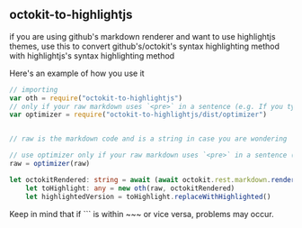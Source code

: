 ## octokit-to-highlightjs

if you are using github's markdown renderer and want to use highlightjs themes, use this to convert github's/octokit's syntax highlighting method with highlightjs's syntax highlighting method

Here's an example of how you use it

```typescript
// importing
var oth = require("octokit-to-highlightjs")
// only if your raw markdown uses `<pre>` in a sentence (e.g. If you typed something like: "the tag \<pre\> is used to...")
var optimizer = require("octokit-to-highlightjs/dist/optimizer")


// raw is the markdown code and is a string in case you are wondering

// use optimizer only if your raw markdown uses `<pre>` in a sentence (e.g. If you typed something like: "the tag <pre> is used to...")
raw = optimizer(raw)

let octokitRendered: string = await (await octokit.rest.markdown.render({text: raw, mode: "markdown"})).data
    let toHighlight: any = new oth(raw, octokitRendered)
    let highlightedVersion = toHighlight.replaceWithHighlighted()
```

Keep in mind that if ``` is within ~~~ or vice versa, problems may occur.